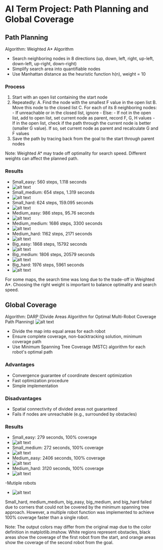 # AI Term Project: Path Planning and Global Coverage

## Path Planning

Algorithm: Weighted A\* Algorithm

- Search neighboring nodes in 8 directions (up, down, left, right, up-left, down-left, up-right, down-right)
- Simplify search area into quantifiable nodes
- Use Manhattan distance as the heuristic function h(n), weight = 10

### Process

1. Start with an open list containing the start node
2. Repeatedly:
   A. Find the node with the smallest F value in the open list
   B. Move this node to the closed list
   C. For each of its 8 neighboring nodes: - If unreachable or in the closed list, ignore - Else: - If not in the open list, add to open list, set current node as parent, record F, G, H values - If in the open list, check if the path through the current node is better (smaller G value). If so, set current node as parent and recalculate G and F values
3. Save the path by tracing back from the goal to the start through parent nodes

Note: Weighted A\* may trade off optimality for search speed. Different weights can affect the planned path.

### Results

- Small_easy: 560 steps, 1.118 seconds
- ![alt text](./result/image.png)
- Small_medium: 654 steps, 1.319 seconds
- ![alt text](./result/image-1.png)
- Small_hard: 624 steps, 159.095 seconds
- ![alt text](./result/image-2.png)
- Medium_easy: 986 steps, 95.76 seconds
- ![alt text](./result/image-3.png)
- Medium_medium: 1686 steps, 3300 seconds
- ![alt text](./result/image-4.png)
- Medium_hard: 1162 steps, 2171 seconds
- ![alt text](./result/image-5.png)
- Big_easy: 1868 steps, 15792 seconds
- ![alt text](./result/image-6.png)
- Big_medium: 1806 steps, 20579 seconds
- ![alt text](./result/image-7.png)
- Big_hard: 1976 steps, 5961 seconds
- ![alt text](./result/image-8.png)

For some maps, the search time was long due to the trade-off in Weighted A\*. Choosing the right weight is important to balance optimality and search speed.

## Global Coverage

Algorithm: DARP (Divide Areas Algorithm for Optimal Multi-Robot Coverage Path Planning)
![alt text](./result/image-9.png)

- Divide the map into equal areas for each robot
- Ensure complete coverage, non-backtracking solution, minimum coverage path
- Use Minimum Spanning Tree Coverage (MSTC) algorithm for each robot's optimal path

### Advantages

- Convergence guarantee of coordinate descent optimization
- Fast optimization procedure
- Simple implementation

### Disadvantages

- Spatial connectivity of divided areas not guaranteed
- Fails if nodes are unreachable (e.g., surrounded by obstacles)

### Results

- Small_easy: 279 seconds, 100% coverage
- ![alt text](./result/image-10.png)
- Small_medium: 272 seconds, 100% coverage
- ![alt text](./result/image-11.png)
- Medium_easy: 2406 seconds, 100% coverage
- ![alt text](./result/image-12.png)
- Medium_hard: 3120 seconds, 100% coverage
- ![alt text](./result/image-13.png)

-Mutiple robots
- ![alt text](./result/image-14.png)

Small_hard, medium_medium, big_easy, big_medium, and big_hard failed due to corners that could not be covered by the minimum spanning tree approach. However, a multiple robot function was implemented to achieve 100% coverage faster than a single robot.


Note: The output colors may differ from the original map due to the color definition in matplotlib.imshow. White regions represent obstacles, black areas show the coverage of the first robot from the start, and orange areas show the coverage of the second robot from the goal.
